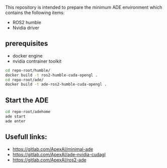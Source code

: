 This repository is intended to prepare the minimum ADE environment which contains the following items:
- ROS2 humble
- Nvidia driver

## prerequisites
- docker engine
- nvidia contrainer toolkit
``` bash
cd repo-root/humble/
docker build -t ros2-humble-cuda-opengl .
cd repo-root/ade/
docker build -t ade-ros2-humble-cuda-opengl .
```

## Start the ADE
```bash
cd repo-root/adehome
ade start
ade enter
```

## Usefull links:
- https://gitlab.com/ApexAI/minimal-ade
- https://gitlab.com/ApexAI/ade-nvidia-cudagl
- https://gitlab.com/ApexAI/ros2-ade





